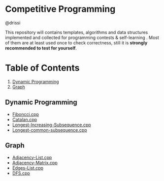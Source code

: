 # Competitive Programming 

@drissi

This repository will contains templates, algorithms and data structures implemented and collected for programming contests & self-learning . Most of them are at least used once to check correctness, still it is **strongly recommended to test for yourself**.

# Table of Contents
1. [Dynamic Programming](#dp)
2. [Graph](#graph)

## Dynamic Programming <a name="dp"></a>
- [Fiboncci.cpp](https://github.com/drissi2002/Competitve-Programming/blob/main/DP/Fibonacci.cpp)
- [Catalan.cpp](https://github.com/drissi2002/Competitve-Programming/blob/main/DP/Catalan.cpp)
- [Longest-Increasing-Subsequence.cpp](https://github.com/drissi2002/Competitve-Programming/blob/main/DP/Longest-Increasing-Subsequence.cpp)
- [Longest-common-subsequence.cpp](https://github.com/drissi2002/Competitve-Programming/blob/main/DP/Longest-common-subsequence.cpp)


## Graph <a name="graph"></a>

- [Adjacency-List.cpp](https://github.com/drissi2002/Competitve-Programming/blob/main/Graph-Theory/Adjacency-List.cpp)
- [Adjacency-Matrix.cpp](https://github.com/drissi2002/Competitve-Programming/blob/main/Graph-Theory/Adjacency-Matrix.cpp)
- [Edges-List.cpp](https://github.com/drissi2002/Competitve-Programming/blob/main/Graph-Theory/Edges-List.cpp)
- [DFS.cpp](https://github.com/drissi2002/Competitve-Programming/blob/main/Graph-Theory/DFS.cpp)



